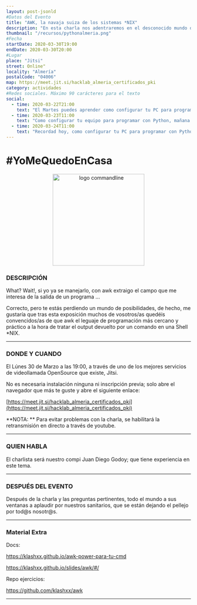 ```yaml
---
layout: post-jsonld
#Datos del Evento
title: "AWK, la navaja suiza de los sistemas *NIX"
description: "En esta charla nos adentraremos en el desconocido mundo de awk"
thumbnail: "/recursos/pythonalmeria.png"
#Fecha
startDate: 2020-03-30T19:00
endDate: 2020-03-30T20:00
#Lugar
place: "Jitsi"
street: Online"
locality: "Almería"
postalCode: "04006"
map: https://meet.jit.si/hacklab_almeria_certificados_pki
category: actividades
#Redes sociales. Máximo 90 carácteres para el texto
social:
  - time: 2020-03-22T21:00
    text: "El Martes puedes aprender como configurar tu PC para programar con Python"
  - time: 2020-03-23T11:00
    text: "Como configurar tu equipo para programar con Python, mañana a las 19:00"	
  - time: 2020-03-24T11:00
    text: "Recordad hoy, como configurar tu PC para programar con Python"
---
```


# #YoMeQuedoEnCasa

<center><img src="https://www.macworld.co.uk/cmsdata/features/3608274/Terminalicon2_thumb800.png" alt="logo commandline" style="width: 250px"></center>

### DESCRIPCIÓN

What? Wait!, si yo ya se manejarlo, con awk  extraigo el campo que me interesa de la salida de un programa …  

Correcto, pero te estás perdiendo un mundo de posibilidades, de hecho,  me gustaría que tras esta exposición muchos de vosotros/as quedéis convencidos/as de que awk el leguaje de programación más cercano y práctico a la hora de tratar el output devuelto por un  comando en una Shell *NIX.




---

### DONDE Y CUANDO

El Lúnes 30 de Marzo a las 19:00, a través de uno de los mejores servicios de videollamada OpenSource que existe, Jitsi.

No es necesaria instalación ninguna ni inscripción previa; solo abre el navegador que más te guste y abre el siguiente enlace:

[https://meet.jit.si/hacklab_almeria_certificados_pki](https://meet.jit.si/hacklab_almeria_certificados_pki)

**NOTA: ** Para evitar problemas con la charla, se habilitará la retransmisión en directo a través de youtube.

---

### QUIEN HABLA

El charlista será nuestro compi Juan Diego Godoy; que tiene experiencia en este tema.

---

### DESPUÉS DEL EVENTO

Después de la charla y las preguntas pertinentes, todo el mundo a sus ventanas a aplaudir por nuestros sanitarios, que se están dejando el pellejo por tod@s nosotr@s.

---

### Material Extra

Docs:

https://klashxx.github.io/awk-power-para-tu-cmd

https://klashxx.github.io/slides/awk/#/

Repo ejercicios:

https://github.com/klashxx/awk

---